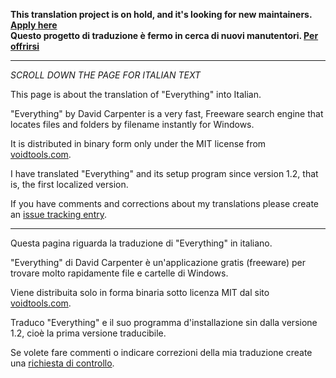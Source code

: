 __This translation project is on hold, and it's looking for new maintainers. [Apply here](https://github.com/steptr/Everything/issues/1)__  
__Questo progetto di traduzione è fermo in cerca di nuovi manutentori. [Per offrirsi](https://github.com/steptr/Everything/issues/1)__

---

*SCROLL DOWN THE PAGE FOR ITALIAN TEXT*

This page is about the translation of "Everything" into Italian.

"Everything" by David Carpenter is a very fast, Freeware search engine that locates files and folders by filename instantly for Windows.

It is distributed in binary form only under the MIT license from [voidtools.com](http://www.voidtools.com/).

I have translated "Everything" and its setup program since version 1.2, that is, the first localized version.

If you have comments and corrections about my translations please create an [issue tracking entry](../../issues).

---

Questa pagina riguarda la traduzione di "Everything" in italiano.

"Everything" di David Carpenter è un'applicazione gratis (freeware) per trovare 
molto rapidamente file e cartelle di Windows.

Viene distribuita solo in forma binaria sotto licenza MIT dal sito [voidtools.com](http://www.voidtools.com/).

Traduco "Everything" e il suo programma d'installazione sin dalla versione 1.2, cioè la prima versione traducibile.

Se volete fare commenti o indicare correzioni della mia traduzione create una  [richiesta di controllo](../../issues).
